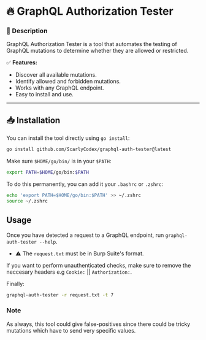 # 🔥 GraphQL Authorization Tester  

### 🚀 Description  
GraphQL Authorization Tester is a tool that automates the testing of GraphQL mutations to determine whether they are allowed or restricted.  

✅ **Features:**  
- Discover all available mutations.  
- Identify allowed and forbidden mutations.  
- Works with any GraphQL endpoint.  
- Easy to install and use.  

---

## 📥 Installation  
You can install the tool directly using `go install`:  

```sh
go install github.com/ScarlyCodex/graphql-auth-tester@latest
```

Make sure `$HOME/go/bin/` is in your `$PATH`:
```sh
export PATH=$HOME/go/bin:$PATH
```

To do this permanently, you can add it your `.bashrc` or `.zshrc`:
```sh
echo 'export PATH=$HOME/go/bin:$PATH' >> ~/.zshrc
source ~/.zshrc
```

## Usage
Once you have detected a request to a GraphQL endpoint, run `graphql-auth-tester --help`. 
- ⚠️ The `request.txt` must be in Burp Suite's format.

If you want to perform unauthenticated checks, make sure to remove the neccesary headers e.g `Cookie:` || `Authorization:`. 

Finally:
```sh
graphql-auth-tester -r request.txt -t 7
```

### Note
As always, this tool could give false-positives since there could be tricky mutations which have to send very specific values. 
